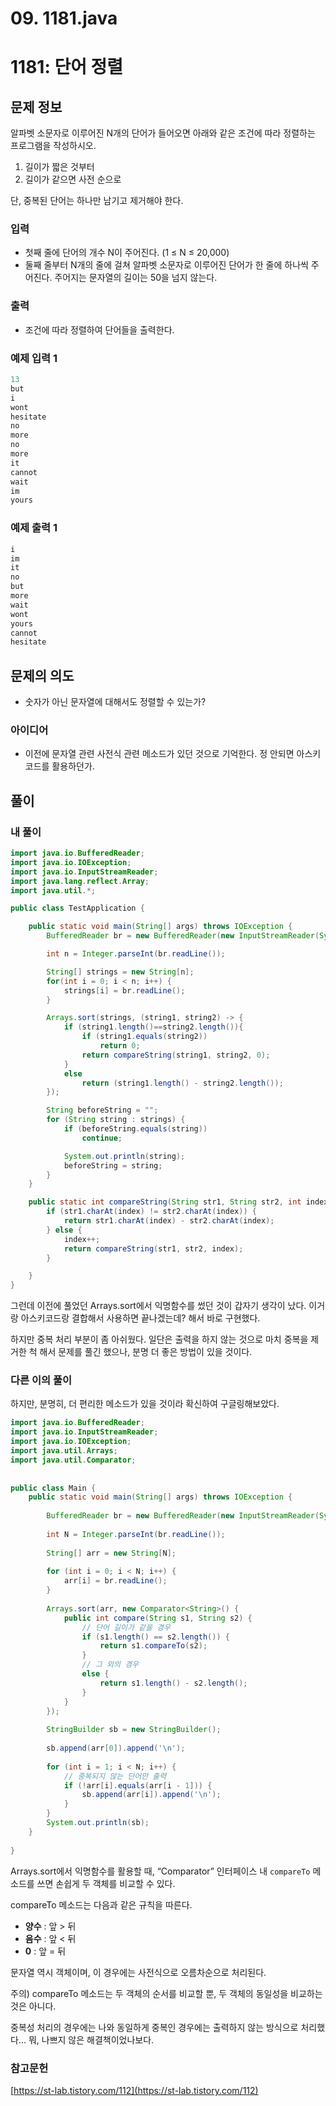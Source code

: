 # 09. 1181.java

# 1181: 단어 정렬

## 문제 정보

알파벳 소문자로 이루어진 N개의 단어가 들어오면 아래와 같은 조건에 따라 정렬하는 프로그램을 작성하시오.

1. 길이가 짧은 것부터
2. 길이가 같으면 사전 순으로

단, 중복된 단어는 하나만 남기고 제거해야 한다.

### 입력

- 첫째 줄에 단어의 개수 N이 주어진다. (1 ≤ N ≤ 20,000)
- 둘째 줄부터 N개의 줄에 걸쳐 알파벳 소문자로 이루어진 단어가 한 줄에 하나씩 주어진다. 주어지는 문자열의 길이는 50을 넘지 않는다.

### 출력

- 조건에 따라 정렬하여 단어들을 출력한다.

### 예제 입력 1

```java
13
but
i
wont
hesitate
no
more
no
more
it
cannot
wait
im
yours
```

### 예제 출력 1

```java
i
im
it
no
but
more
wait
wont
yours
cannot
hesitate
```

## 문제의 의도

- 숫자가 아닌 문자열에 대해서도 정렬할 수 있는가?

### 아이디어

- 이전에 문자열 관련 사전식 관련 메소드가 있던 것으로 기억한다. 정 안되면 아스키코드를 활용하던가.

## 풀이

### 내 풀이

```java
import java.io.BufferedReader;
import java.io.IOException;
import java.io.InputStreamReader;
import java.lang.reflect.Array;
import java.util.*;

public class TestApplication {

    public static void main(String[] args) throws IOException {
        BufferedReader br = new BufferedReader(new InputStreamReader(System.in));

        int n = Integer.parseInt(br.readLine());

        String[] strings = new String[n];
        for(int i = 0; i < n; i++) {
            strings[i] = br.readLine();
        }

        Arrays.sort(strings, (string1, string2) -> {
            if (string1.length()==string2.length()){
                if (string1.equals(string2))
                    return 0;
                return compareString(string1, string2, 0);
            }
            else
                return (string1.length() - string2.length());
        });

        String beforeString = "";
        for (String string : strings) {
            if (beforeString.equals(string))
                continue;

            System.out.println(string);
            beforeString = string;
        }
    }

    public static int compareString(String str1, String str2, int index){
        if (str1.charAt(index) != str2.charAt(index)) {
            return str1.charAt(index) - str2.charAt(index);
        } else {
            index++;
            return compareString(str1, str2, index);
        }

    }
}
```

그런데 이전에 풀었던 Arrays.sort에서 익명함수를 썼던 것이 갑자기 생각이 났다. 이거랑 아스키코드랑 결합해서 사용하면 끝나겠는데? 해서 바로 구현했다.

하지만 중복 처리 부분이 좀 아쉬웠다. 일단은 출력을 하지 않는 것으로 마치 중복을 제거한 척 해서 문제를 풀긴 했으나, 분명 더 좋은 방법이 있을 것이다.

### 다른 이의 풀이

하지만, 분명히, 더 편리한 메소드가 있을 것이라 확신하여 구글링해보았다.

```java
import java.io.BufferedReader;
import java.io.InputStreamReader;
import java.io.IOException;
import java.util.Arrays;
import java.util.Comparator;
 
 
public class Main {
	public static void main(String[] args) throws IOException {
    
		BufferedReader br = new BufferedReader(new InputStreamReader(System.in));
 
		int N = Integer.parseInt(br.readLine());
 
		String[] arr = new String[N];
 
		for (int i = 0; i < N; i++) {
			arr[i] = br.readLine();
		}
		
		Arrays.sort(arr, new Comparator<String>() {
			public int compare(String s1, String s2) {
				// 단어 길이가 같을 경우 
				if (s1.length() == s2.length()) {
					return s1.compareTo(s2);
				} 
				// 그 외의 경우 
				else {
					return s1.length() - s2.length();
				}
			}
		});
 
		StringBuilder sb = new StringBuilder();
 
		sb.append(arr[0]).append('\n');
		
		for (int i = 1; i < N; i++) {
			// 중복되지 않는 단어만 출력
			if (!arr[i].equals(arr[i - 1])) {
				sb.append(arr[i]).append('\n');
			}
		}
		System.out.println(sb);
	}
 
}
```

Arrays.sort에서 익명함수를 활용할 때, “Comparator” 인터페이스 내 `compareTo` 메소드를 쓰면 손쉽게 두 객체를 비교할 수 있다. 

compareTo 메소드는 다음과 같은 규칙을 따른다.

- **양수** : 앞 > 뒤
- **음수** : 앞 < 뒤
- **0** : 앞 = 뒤

문자열 역시 객체이며, 이 경우에는 사전식으로 오름차순으로 처리된다.

주의) compareTo 메소드는 두 객체의 순서를 비교할 뿐, 두 객체의 동일성을 비교하는 것은 아니다.

중복성 처리의 경우에는 나와 동일하게 중복인 경우에는 출력하지 않는 방식으로 처리했다… 뭐, 나쁘지 않은 해결책이었나보다.

### 참고문헌

[https://st-lab.tistory.com/112](https://st-lab.tistory.com/112)
